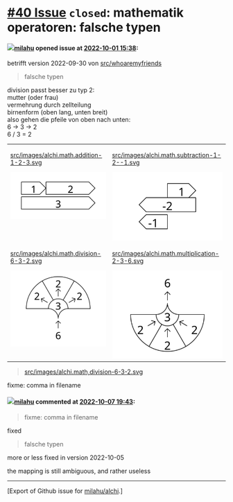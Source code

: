 # [\#40 Issue](https://github.com/milahu/alchi/issues/40) `closed`: mathematik operatoren: falsche typen

#### <img src="https://private-avatars.githubusercontent.com/u/12958815?jwt=eyJhbGciOiJIUzI1NiIsInR5cCI6IkpXVCJ9.eyJpc3MiOiJnaXRodWIuY29tIiwiYXVkIjoicmF3LmdpdGh1YnVzZXJjb250ZW50LmNvbSIsImtleSI6ImtleTEiLCJleHAiOjE3MzQ2NTYyMjAsIm5iZiI6MTczNDY1NTAyMCwicGF0aCI6Ii91LzEyOTU4ODE1In0.gNRkYbc2s1ZZSqkuSJ21Iovc8EwSLN_Ll51J4GeGe20&v=4" width="50">[milahu](https://github.com/milahu) opened issue at [2022-10-01 15:38](https://github.com/milahu/alchi/issues/40):

betrifft version 2022-09-30 von
[src/whoaremyfriends](https://github.com/milahu/alchi/tree/master/src/whoaremyfriends)

> falsche typen

division passt besser zu typ 2:  
mutter (oder frau)  
vermehrung durch zellteilung  
birnenform (oben lang, unten breit)  
also gehen die pfeile von oben nach unten:  
6 → 3 → 2  
6 / 3 = 2

<table>
<tr valign="top">
<td>

[src/images/alchi.math.addition-1-2-3.svg](https://github.com/milahu/alchi/blob/master/src/images/alchi.math.addition-1-2-3.svg)

<img src="https://raw.githubusercontent.com/milahu/alchi/master/src/images/alchi.math.addition-1-2-3.svg">

</td>
<td>

[src/images/alchi.math.subtraction-1-2--1.svg](https://github.com/milahu/alchi/blob/master/src/images/alchi.math.subtraction-1-2--1.svg)

<img src="https://raw.githubusercontent.com/milahu/alchi/master/src/images/alchi.math.subtraction-1-2--1.svg">

</td>
</tr>
<tr valign="top">
<td>

[src/images/alchi.math,division-6-3-2.svg](https://github.com/milahu/alchi/blob/master/src/images/alchi.math%2Cdivision-6-3-2.svg)

<img src="https://raw.githubusercontent.com/milahu/alchi/master/src/images/alchi.math%2Cdivision-6-3-2.svg">

</td>
<td>

[src/images/alchi.math.multiplication-2-3-6.svg](https://github.com/milahu/alchi/blob/master/src/images/alchi.math.multiplication-2-3-6.svg)

<img src="https://raw.githubusercontent.com/milahu/alchi/master/src/images/alchi.math.multiplication-2-3-6.svg">

</td>
</tr>
</table>

> [src/images/alchi.math,division-6-3-2.svg](https://github.com/milahu/alchi/blob/master/src/images/alchi.math%2Cdivision-6-3-2.svg)

fixme: comma in filename

#### <img src="https://private-avatars.githubusercontent.com/u/12958815?jwt=eyJhbGciOiJIUzI1NiIsInR5cCI6IkpXVCJ9.eyJpc3MiOiJnaXRodWIuY29tIiwiYXVkIjoicmF3LmdpdGh1YnVzZXJjb250ZW50LmNvbSIsImtleSI6ImtleTEiLCJleHAiOjE3MzQ2NTYyMjAsIm5iZiI6MTczNDY1NTAyMCwicGF0aCI6Ii91LzEyOTU4ODE1In0.gNRkYbc2s1ZZSqkuSJ21Iovc8EwSLN_Ll51J4GeGe20&v=4" width="50">[milahu](https://github.com/milahu) commented at [2022-10-07 19:43](https://github.com/milahu/alchi/issues/40#issuecomment-1272029609):

> fixme: comma in filename

fixed

> falsche typen

more or less fixed in version 2022-10-05

the mapping is still ambiguous, and rather useless

------------------------------------------------------------------------

\[Export of Github issue for
[milahu/alchi](https://github.com/milahu/alchi).\]
